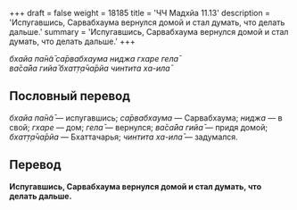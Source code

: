 +++
draft = false
weight = 18185
title = 'ЧЧ Мадхйа 11.13'
description = 'Испугавшись, Сарвабхаума вернулся домой и стал думать, что делать дальше.'
summary = 'Испугавшись, Сарвабхаума вернулся домой и стал думать, что делать дальше.'
+++

_бхайа па̄н̃а̄ са̄рвабхаума ниджа гхаре гела̄  
ва̄са̄йа гийа̄ бхат̣т̣а̄ча̄рйа чинтита ха-ила̄_

## Пословный перевод

_бхайа_ _па̄н̃а̄_ — испугавшись; _са̄рвабхаума_ — Сарвабхаума; _ниджа_ — в свой; _гхаре_ — дом; _гела̄_ — вернулся; _ва̄са̄йа_ _гийа̄_ — придя домой; _бхат̣т̣а̄ча̄рйа_ — Бхаттачарья; _чинтита_ _ха_\-_ила̄_ — задумался.

## Перевод

**Испугавшись, Сарвабхаума вернулся домой и стал думать, что делать дальше.**
